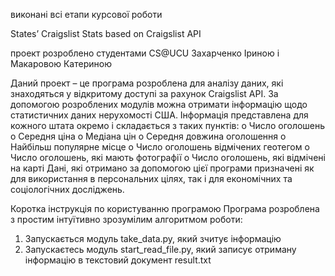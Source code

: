 виконані всі етапи курсової роботи

States’ Craigslist Stats
based on Craigslist API

проект розроблено студентами CS@UCU
Захарченко Іриною і Макаровою Катериною

Даний проект – це програма розроблена для аналізу даних, які знаходяться у відкритому доступі за рахунок Craigslist API. За допомогою розроблених модулів можна отримати інформацію щодо статистичних даних нерухомості США. Інформація представлена для кожного штата окремо і складається з таких пунктів:
o	Число оголошень
o	Середня ціна 
o	Медіана цін
o	Середня довжина оголошення
o	Найбільш популярне місце
o	Число оголошень відмічених геотегом
o	Число оголошень, які мають фотографії
o	Число оголошень, які відмічені на карті
Дані, які отримано за допомогою цієї програми призначені як для використання в персональних цілях, так і для економічних та соціологічних досліджень.

Коротка інструкція по користуванню програмою
	Програма розроблена з простим інтуїтивно зрозумілим алгоритмом роботи:
1.	Запускається модуль take_data.py, який зчитує інформацію
2.	Запускаєтесь модуль start_read_file.py, який записує отриману інформацію в текстовий документ result.txt
